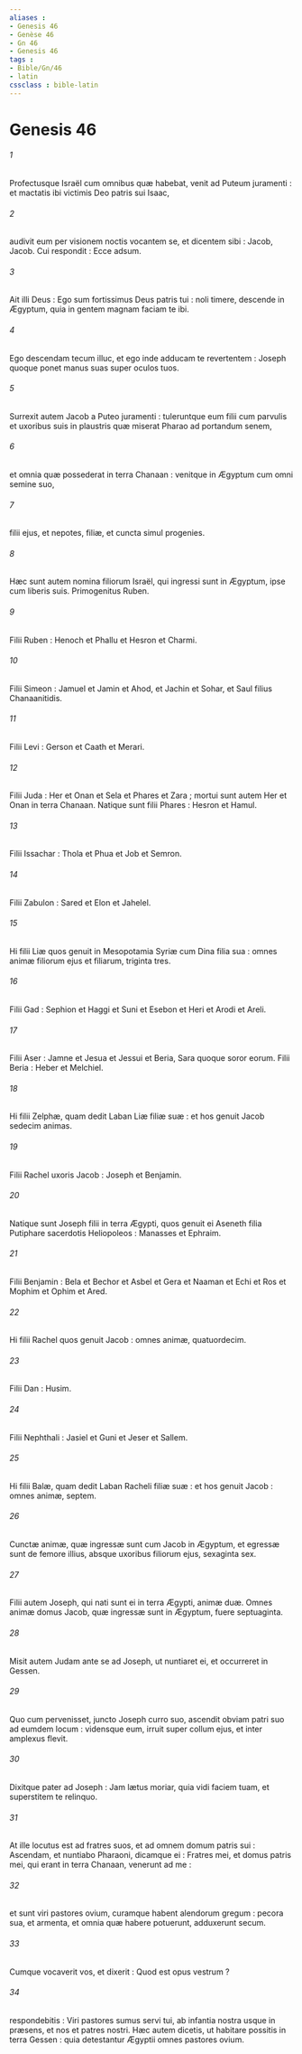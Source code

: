 ```yaml
---
aliases : 
- Genesis 46
- Genèse 46
- Gn 46
- Genesis 46
tags : 
- Bible/Gn/46
- latin
cssclass : bible-latin
---
```


# Genesis 46

###### 1
Profectusque Israël cum omnibus quæ habebat, venit ad Puteum juramenti : et mactatis ibi victimis Deo patris sui Isaac,
###### 2
audivit eum per visionem noctis vocantem se, et dicentem sibi : Jacob, Jacob. Cui respondit : Ecce adsum.
###### 3
Ait illi Deus : Ego sum fortissimus Deus patris tui : noli timere, descende in Ægyptum, quia in gentem magnam faciam te ibi.
###### 4
Ego descendam tecum illuc, et ego inde adducam te revertentem : Joseph quoque ponet manus suas super oculos tuos.
###### 5
Surrexit autem Jacob a Puteo juramenti : tuleruntque eum filii cum parvulis et uxoribus suis in plaustris quæ miserat Pharao ad portandum senem,
###### 6
et omnia quæ possederat in terra Chanaan : venitque in Ægyptum cum omni semine suo,
###### 7
filii ejus, et nepotes, filiæ, et cuncta simul progenies.
###### 8
Hæc sunt autem nomina filiorum Israël, qui ingressi sunt in Ægyptum, ipse cum liberis suis. Primogenitus Ruben.
###### 9
Filii Ruben : Henoch et Phallu et Hesron et Charmi.
###### 10
Filii Simeon : Jamuel et Jamin et Ahod, et Jachin et Sohar, et Saul filius Chanaanitidis.
###### 11
Filii Levi : Gerson et Caath et Merari.
###### 12
Filii Juda : Her et Onan et Sela et Phares et Zara ; mortui sunt autem Her et Onan in terra Chanaan. Natique sunt filii Phares : Hesron et Hamul.
###### 13
Filii Issachar : Thola et Phua et Job et Semron.
###### 14
Filii Zabulon : Sared et Elon et Jahelel.
###### 15
Hi filii Liæ quos genuit in Mesopotamia Syriæ cum Dina filia sua : omnes animæ filiorum ejus et filiarum, triginta tres.
###### 16
Filii Gad : Sephion et Haggi et Suni et Esebon et Heri et Arodi et Areli.
###### 17
Filii Aser : Jamne et Jesua et Jessui et Beria, Sara quoque soror eorum. Filii Beria : Heber et Melchiel.
###### 18
Hi filii Zelphæ, quam dedit Laban Liæ filiæ suæ : et hos genuit Jacob sedecim animas.
###### 19
Filii Rachel uxoris Jacob : Joseph et Benjamin.
###### 20
Natique sunt Joseph filii in terra Ægypti, quos genuit ei Aseneth filia Putiphare sacerdotis Heliopoleos : Manasses et Ephraim.
###### 21
Filii Benjamin : Bela et Bechor et Asbel et Gera et Naaman et Echi et Ros et Mophim et Ophim et Ared.
###### 22
Hi filii Rachel quos genuit Jacob : omnes animæ, quatuordecim.
###### 23
Filii Dan : Husim.
###### 24
Filii Nephthali : Jasiel et Guni et Jeser et Sallem.
###### 25
Hi filii Balæ, quam dedit Laban Racheli filiæ suæ : et hos genuit Jacob : omnes animæ, septem.
###### 26
Cunctæ animæ, quæ ingressæ sunt cum Jacob in Ægyptum, et egressæ sunt de femore illius, absque uxoribus filiorum ejus, sexaginta sex.
###### 27
Filii autem Joseph, qui nati sunt ei in terra Ægypti, animæ duæ. Omnes animæ domus Jacob, quæ ingressæ sunt in Ægyptum, fuere septuaginta.
###### 28
Misit autem Judam ante se ad Joseph, ut nuntiaret ei, et occurreret in Gessen.
###### 29
Quo cum pervenisset, juncto Joseph curro suo, ascendit obviam patri suo ad eumdem locum : vidensque eum, irruit super collum ejus, et inter amplexus flevit.
###### 30
Dixitque pater ad Joseph : Jam lætus moriar, quia vidi faciem tuam, et superstitem te relinquo.
###### 31
At ille locutus est ad fratres suos, et ad omnem domum patris sui : Ascendam, et nuntiabo Pharaoni, dicamque ei : Fratres mei, et domus patris mei, qui erant in terra Chanaan, venerunt ad me :
###### 32
et sunt viri pastores ovium, curamque habent alendorum gregum : pecora sua, et armenta, et omnia quæ habere potuerunt, adduxerunt secum.
###### 33
Cumque vocaverit vos, et dixerit : Quod est opus vestrum ?
###### 34
respondebitis : Viri pastores sumus servi tui, ab infantia nostra usque in præsens, et nos et patres nostri. Hæc autem dicetis, ut habitare possitis in terra Gessen : quia detestantur Ægyptii omnes pastores ovium.
